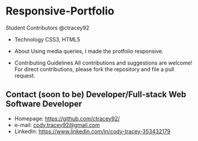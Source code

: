 # Responsive-Portfolio

Student Contributors
@ctracey92

* Technology
 CSS3, HTML5

* About
Using media queries, I made the protfolio responsive.


* Contributing Guidelines
All contributions and suggestions are welcome! For direct contributions, please fork the repository and file a pull request.

## Contact \(soon to be\) Developer/Full-stack Web Software Developer
* Homepage: https://github.com/ctracey92/
* e-mail: cody.tracey92@gmail.com
* LinkedIn: https://www.linkedin.com/in/cody-tracey-353432179
